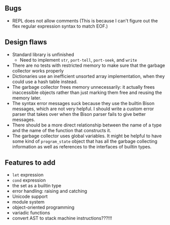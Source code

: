 ## Bugs
- REPL does not allow comments (This is because I can't figure out the flex regular expression syntax to match EOF.)


## Design flaws
- Standard library is unfinished
  - Need to implement `str`, `port-tell`, `port-seek`, and `write`
- There are no tests with restricted memory to make sure that the garbage collector works properly
- Dictionaries use an inefficient unsorted array implementation, when they could use a hash table instead.
- The garbage collector frees memory unnecessarily: it actually frees inaccessible objects rather than just marking them free and reusing the memory later.
- The syntax error messages suck because they use the builtin Bison messages, which are not very helpful. I should write a custom error parser that takes over when the Bison parser fails to give better messages.
- There should be a more direct relationship between the name of a type and the name of the function that constructs it.
- The garbage collector uses global variables. It might be helpful to have some kind of `program_state` object that has all the garbage collecting information as well as references to the interfaces of builtin types.


## Features to add
- `let` expression
- `cond` expression
- the set as a builtin type
- error handling: raising and catching
- Unicode support
- module system
- object-oriented programming
- variadic functions
- convert AST to stack machine instructions???!!!

